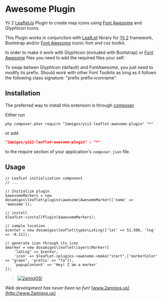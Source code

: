 Awesome Plugin
==============

Yii 2 [LeafletJs](http://leafletjs.com/) Plugin to create map icons using [Font Awesome](http://fontawesome.io/) and GlyphIcon Icons.

This Plugin works in conjunction with [LeafLet](https://github.com/2amigos/yii2-leaflet-extension)
library for [Yii 2](https://github.com/yiisoft/yii2) framework, Bootstrap and/or [Font Awesome](http://fontawesome.io/) iconic font and css toolkit. 

In order to make it work with GlyphIcon (included with Bootstrap) or [Font Awesome](http://fontawesome.io/) files you need to add the required files your self.

To swap betwen GlyphIcon (default) and FontAwesome, you just need to modify its prefix. Should work with other Font Toolkits as long as it follows the following class signature: "prefix prefix-iconname".

Installation
------------
The preferred way to install this extension is through [composer](http://getcomposer.org/download/).

Either run

```
php composer.phar require "2amigos/yii2-leaflet-awesome-plugin" "*"
```
or add

```json
"2amigos/yii2-leaflet-awesome-plugin" : "*"
```

to the require section of your application's `composer.json` file.

Usage
-----

```
// LeafLet initialization component
// ...

// Initialize plugin
$awesomeMarkers = new dosamigos\leaflet\plugins\awesome\AwesomeMarker(['name' => 'awesome']);

// install
$leafLet->installPlugin($awesomeMarkers);

// sample location
$center = new dosamigos\leaflet\types\LatLng(['lat' => 51.508, 'lng' => -0.11]);

// generate icon through its icon
$marker = new dosamigos\leaflet\layers\Marker([
    'latLng' => $center,
	'icon' => $leafLet->plugins->awesome->make("start",['markerColor' => "green", 'prefix' => "fa"]),
    'popupContent' => 'Hey! I am a marker'
]);

```


> [![2amigOS!](http://www.gravatar.com/avatar/55363394d72945ff7ed312556ec041e0.png)](http://www.2amigos.us)

<i>Web development has never been so fun!</i>
[www.2amigos.us](http://www.2amigos.us)
